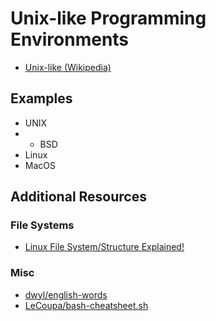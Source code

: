 # Unix-like Programming Environments

- [Unix-like (Wikipedia)](https://en.wikipedia.org/wiki/Unix-like)

## Examples
- UNIX
- * BSD
- Linux
- MacOS

## Additional Resources

### File Systems
- [Linux File System/Structure Explained!](https://www.youtube.com/watch?v=HbgzrKJvDRw&t=3s)

### Misc
- [dwyl/english-words](https://github.com/dwyl/english-words)
- [LeCoupa/bash-cheatsheet.sh](https://gist.github.com/LeCoupa/122b12050f5fb267e75f)
